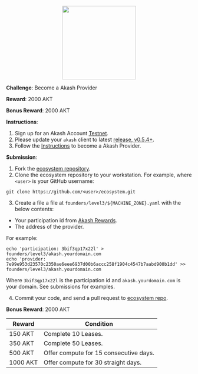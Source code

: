 <p align="center">
<img width="200" src="../../doc/founder3@2x.png">
</p>

**Challenge**: Become a Akash Provider

**Reward**: 2000 AKT

**Bonus Reward**: 2000 AKT

**Instructions**:

1. Sign up for an Akash Account [Testnet](https://akash.network/testnet).
2. Please update your `akash` client to latest [release, v0.5.4+](https://github.com/ovrclk/akash/releases).
2. Follow the [Instructions](https://docs.akash.network/providers/kube) to become a Akash Provider.

**Submission**:

1. Fork the [ecosystem repository](https://github.com/ovrclk/ecosystem).
2. Clone the ecosystem repository to your workstation. For example, where `<user>` is your GitHub username:

```shell
git clone https://github.com/<user>/ecosystem.git
```

3. Create a file a file at `founders/level3/${MACHINE_ZONE}.yaml` with the below contents:

- Your participation id from [Akash Rewards](https://akash.network/rewards).
- The address of the provider.

For example:

```
echo 'participation: 3bif3qp17x22l' > founders/level3/akash.yourdomain.com
echo 'provider: 7e99e953d23570c2350ae6eee6937d00b6accc258f1904c4547b7aabd900b1dd' >> founders/level3/akash.yourdomain.com
```

Where `3bif3qp17x22l` is the participation id and `akash.yourdomain.com` is your domain. See submissions for examples.

4. Commit your code, and send a pull request to [ecosystem repo](https://github.com/ovrclk/ecosystem).

**Bonus Reward**: 2000 AKT

| Reward | Condition |
| --- | --- |
| 150 AKT | Complete 10 Leases. |
| 350 AKT | Complete 50 Leases. |
| 500 AKT |  Offer compute for 15 consecutive days. |
| 1000 AKT | Offer compute for 30 straight days. |

